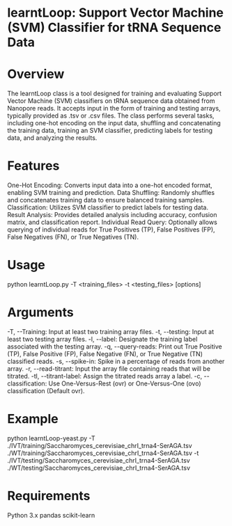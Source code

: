 # learntLoop: Support Vector Machine (SVM) Classifier for tRNA Sequence Data

# Overview
The learntLoop class is a tool designed for training and evaluating Support Vector Machine (SVM) classifiers on tRNA sequence data obtained from Nanopore reads. It accepts input in the form of training and testing arrays, typically provided as .tsv or .csv files. The class performs several tasks, including one-hot encoding on the input data, shuffling and concatenating the training data, training an SVM classifier, predicting labels for testing data, and analyzing the results.

# Features
One-Hot Encoding: Converts input data into a one-hot encoded format, enabling SVM training and prediction.
Data Shuffling: Randomly shuffles and concatenates training data to ensure balanced training samples.
Classification: Utilizes SVM classifier to predict labels for testing data.
Result Analysis: Provides detailed analysis including accuracy, confusion matrix, and classification report.
Individual Read Query: Optionally allows querying of individual reads for True Positives (TP), False Positives (FP), False Negatives (FN), or True Negatives (TN).

# Usage

python learntLoop.py -T <training_files> -t <testing_files> [options]

# Arguments
-T, --Training: Input at least two training array files.
-t, --testing: Input at least two testing array files.
-l, --label: Designate the training label associated with the testing array.
-q, --query-reads: Print out True Positive (TP), False Positive (FP), False Negative (FN), or True Negative (TN) classified reads.
-s, --spike-in: Spike in a percentage of reads from another array.
-r, --read-titrant: Input the array file containing reads that will be titrated.
-tl, --titrant-label: Assign the titrated reads array a label.
-c, --classification: Use One-Versus-Rest (ovr) or One-Versus-One (ovo) classification (Default ovr).

# Example

python learntLoop-yeast.py -T ./IVT/training/Saccharomyces_cerevisiae_chrI_trna4-SerAGA.tsv ./WT/training/Saccharomyces_cerevisiae_chrI_trna4-SerAGA.tsv -t ./IVT/testing/Saccharomyces_cerevisiae_chrI_trna4-SerAGA.tsv ./WT/testing/Saccharomyces_cerevisiae_chrI_trna4-SerAGA.tsv

# Requirements
Python 3.x
pandas
scikit-learn
